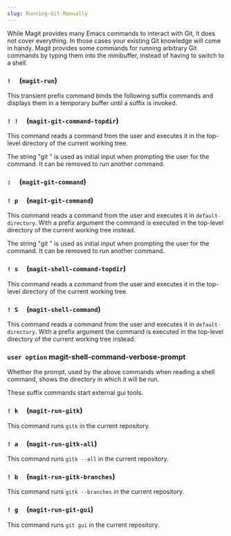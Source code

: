 ```yaml
---
slug: Running-Git-Manually
---
```


While Magit provides many Emacs commands to interact with Git, it does not cover everything. In those cases your existing Git knowledge will come in handy. Magit provides some commands for running arbitrary Git commands by typing them into the minibuffer, instead of having to switch to a shell.

### `!`     (`magit-run`)

This transient prefix command binds the following suffix commands and displays them in a temporary buffer until a suffix is invoked.

### `! !`     (`magit-git-command-topdir`)

This command reads a command from the user and executes it in the top-level directory of the current working tree.

The string "git " is used as initial input when prompting the user for the command. It can be removed to run another command.

### `:`     (`magit-git-command`)

### `! p`     (`magit-git-command`)

This command reads a command from the user and executes it in `default-directory`. With a prefix argument the command is executed in the top-level directory of the current working tree instead.

The string "git " is used as initial input when prompting the user for the command. It can be removed to run another command.

### `! s`     (`magit-shell-command-topdir`)

This command reads a command from the user and executes it in the top-level directory of the current working tree.

### `! S`     (`magit-shell-command`)

This command reads a command from the user and executes it in `default-directory`. With a prefix argument the command is executed in the top-level directory of the current working tree instead.

### <span className="tag useroption">`user option`</span> **magit-shell-command-verbose-prompt**

Whether the prompt, used by the above commands when reading a shell command, shows the directory in which it will be run.

These suffix commands start external gui tools.

### `! k`     (`magit-run-gitk`)

This command runs `gitk` in the current repository.

### `! a`     (`magit-run-gitk-all`)

This command runs `gitk --all` in the current repository.

### `! b`     (`magit-run-gitk-branches`)

This command runs `gitk --branches` in the current repository.

### `! g`     (`magit-run-git-gui`)

This command runs `git gui` in the current repository.
